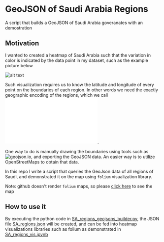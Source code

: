 # GeoJSON of Saudi Arabia Regions
A script that builds a GeoJSON of Saudi Arabia goveranates with an demostration

## Motivation
I wanted to created a heatmap of Saudi Arabia such that the variation in color is indicated by the data point in my dataset, such as the example picture below

![alt text](https://www.researchgate.net/profile/Hala_Elmorshedy/publication/282947082/figure/fig7/AS:285973712785414@1445192854943/Kingdom-of-Saudi-Arabia-map-showing-the-13-provinces-From-mapsopensourcecom_Q320.jpg)

Such visualization requires us to know the latitude and longitude of every point on the boundaries of each region. In other words we need the exactly geographic encoding of the regions, which we call ![GeoJson](GeoJson.org).
 
One way to do is manually drawing the boundaries using tools such as ![geojson.io](geojson.io), and exporting the GeoJSON data. An easier way is to utilize OpenStreetMaps to obtain that data. 

In this repo I write a script that queries the GeoJson data of all regions of Saudi, and demonstrated it on the map using `folium` visualization library.

Note: github doesn't render `folium` maps, so please [click here](https://nbviewer.jupyter.org/github/wjdanalharthi/GeoJSON-of-Saudi-Arabia-Regions/blob/master/SA_regions_vis.ipynb) to see the map

## How to use it
By executing the python code in [SA_regions_geojsons_builder.py](https://github.com/wjdanalharthi/GeoJSON-of-Saudi-Arabia-Regions/blob/master/SA_regions_geojsons_builder.py), the JSON file [SA_regions.json](https://github.com/wjdanalharthi/GeoJSON-of-Saudi-Arabia-Regions/blob/master/SA_regions.json) will be created, and can be fed into heatmap visualizations libraries such as folium as demonstrated in [SA_regions_vis.ipynb](https://github.com/wjdanalharthi/GeoJSON-of-Saudi-Arabia-Regions/blob/master/example/SA_regions_vis.ipynb)


 

